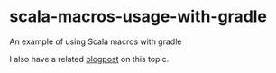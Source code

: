 # scala-macros-usage-with-gradle
An example of using Scala macros with gradle

I also have a related [blogpost](https://medium.com/@damreev_2001/using-scala-plugins-from-gradle-180ece77b6bd) on this topic.
